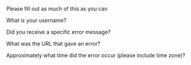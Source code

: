Please fill out as much of this as you can

What is your username?

Did you receive a specific error message?

What was the URL that gave an error?

Approximately what time did the error occur (please include time zone)?
